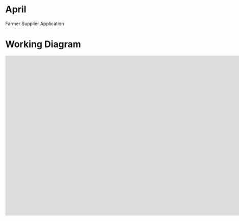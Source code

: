 # April
Farmer Supplier Application


# Working Diagram
<iframe src="https://github.com/apcomm/April/blob/6eb53fe3a4a3021e9758b330c830a719203403f3/april%20(2).pdf" style="width:1600px; height:500px;" frameborder="0"></iframe>

